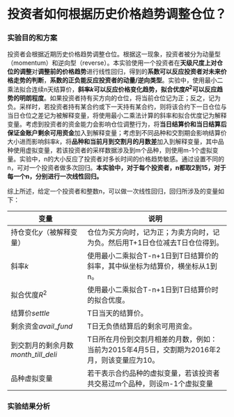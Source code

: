 # 投资者如何根据历史价格趋势调整仓位？

### 实验目的和方案

投资者会根据近期历史价格趋势调整仓位。根据这一现象，投资者被分为动量型（momentum）和逆向型（reverse）。本实验使用一个投资者在**天级尺度上对仓位的调整**对**调整前的价格趋势**进行线性回归，得到的**系数可以反应投资者对未来价格走势的判断**，**系数的正负能反应投资者的动量/逆向类型**。实验中，使用最小二乘法拟合连续n天结算价，**斜率$k$可以反应价格变化趋势，拟合优度$R^2$可以反应趋势的明朗程度**。如果投资者持有买方向的仓位，将当前仓位记为正；反之，记为负。采样时，若投资者持有某合约或下一天持有某合约，则将该合约下一日仓位与当日仓位之差记为被解释变量，将使用最小二乘法计算的斜率和拟合优度记为解释变量。考虑到投资者的资金能力会影响仓位调整行为，将**当日结算价和当日结算后保证金账户剩余可用资金**加入到解释变量；考虑到不同品种和交割期会影响结算价大小进而影响斜率$k$，将**品种和当前月到交割月的月数差**加入到解释变量，其中品种使用虚拟变量，若该投资者的采样数据涉及到m个品种，则使用m-1个虚拟变量。实验中，n的大小反应了投资者对多长时间的价格趋势敏感。通过设置不同的n，可对一个投资者做多次回归。**本实验中，对于每个投资者，n都取2到15，对于每一个n，分别进行一次线性回归。**

综上所述，给定一个投资者和整数n，可以做一次线性回归，回归所涉及的变量如下：

| 变量                           | 说明                                       |
| ---------------------------- | ---------------------------------------- |
| 持仓变化$y$（被解释变量）               | 仓位为买方向时，记为正；为卖方向时，记为负。然后用T+1日仓位减去T日仓位得到。 |
| 斜率$k$                        | 使用最小二乘拟合T-n+1日到T日结算价的斜率，其中纵坐标为结算价，横坐标从1到n。 |
| 拟合优度$R^2$                    | 使用最小二乘拟合T-n+1日到T日结算价时的拟合优度。              |
| 结算价$settle$                  | T日当天的结算价。                                |
| 剩余资金$avail\_fund$            | T日无负债结算后的剩余可用资金。                         |
| 到交割月的剩余月数$month\_till\_deli$ | T日所在月份到交割月相差的月数，例如：当前为2015年4月5日，交割期为2016年2月，则该变量应为10。 |
| 品种虚拟变量                       | 若干表示合约品种的虚拟变量，若该投资者共交易过m个品种，则设m-1个虚拟变量   |

### 实验结果分析

